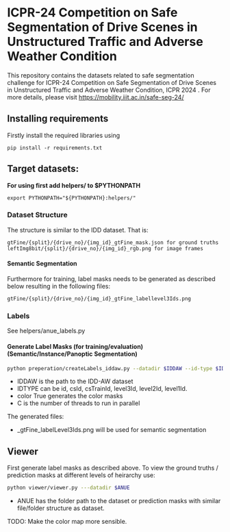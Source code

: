 
# ICPR-24 Competition on Safe Segmentation of Drive Scenes in Unstructured Traffic and Adverse Weather Condition

This repository contains the datasets related to safe segmentation challenge for ICPR-24 Competition on Safe Segmentation of Drive Scenes in Unstructured Traffic and Adverse Weather Condition, ICPR 2024 . For more details, please visit https://mobility.iiit.ac.in/safe-seg-24/

## Installing requirements

Firstly install the required libraries using

```
pip install -r requirements.txt
```

## Target datasets:

**For using first add helpers/ to $PYTHONPATH**
```
export PYTHONPATH="${PYTHONPATH}:helpers/"
```

### Dataset Structure

The structure is similar to the IDD dataset. That is:
```
gtFine/{split}/{drive_no}/{img_id}_gtFine_mask.json for ground truths
leftImg8bit/{split}/{drive_no}/{img_id}_rgb.png for image frames
```
#### Semantic Segmentation

Furthermore for training, label masks needs to be generated as described below resulting in the following files:
```
gtFine/{split}/{drive_no}/{img_id}_gtFine_labellevel3Ids.png
```
### Labels

See helpers/anue_labels.py

#### Generate Label Masks (for training/evaluation) (Semantic/Instance/Panoptic Segmentation)
```bash
python preperation/createLabels_iddaw.py --datadir $IDDAW --id-type $IDTYPE --color [True|False] --num-workers $C
```

- IDDAW is the path to the IDD-AW dataset
- IDTYPE can be id, csId, csTrainId, level3Id, level2Id, level1Id.
- color True  generates the color masks
- C is the number of threads to run in parallel

<!--
For the supervised domain adaptation and semantic segmentation tasks, the masks should be generated using IDTYPE of level3Id and used for training models (similar to trainId in cityscapes). This can be done by the command:
```bash
python preperation/createLabels.py --datadir $ANUE --id-type level3Id --num-workers $C
``` -->


The generated files:

- _gtFine_labelLevel3Ids.png will be used for semantic segmentation


## Viewer

First generate label masks as described above. To view the ground truths / prediction masks at different levels of heirarchy use:
```bash
python viewer/viewer.py ---datadir $ANUE
```

- ANUE has the folder path to the dataset or prediction masks with similar file/folder structure as dataset.

TODO: Make the color map more sensible.

<!--
## Evaluation

### Semantic Segmentation

First generate labels masks with level3Ids as described before. Then
```bash
python evaluate/evaluate_mIoU.py --gts $GT  --preds $PRED  --num-workers $C
```

- GT is the folder path of ground truths containing <drive_no>/<img_no>_gtFine_labellevel3Ids.png
- PRED is the folder paths of predictions with the same folder structure and file names.
- C is the number of threads to run in parallel

 -->
